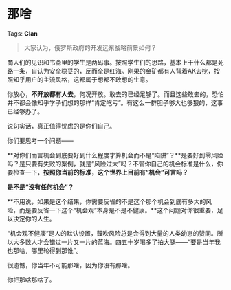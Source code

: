 # 那啥

Tags: **Clan**

> 大家认为，俄罗斯政府的开发远东战略前景如何？



商人们的见识和书斋里的学生是两码事。按照学生们的思路，基本上干什么都是死路一条，自认为安全稳妥的，反而全是红海。刚果的金矿都有人背着AK去挖，按照知乎用户的主流风格，这都属于想都不敢想的生意。

你放心，**不开放都有人去**，何况开放。敢去的已经足够了。而且这些敢去的，恐怕并不都会像知乎学子们想的那样“肯定吃亏”。有这么一群胆子够大也够狠的，这事已经够办了。

  


说句实话，真正值得忧虑的是你们自己。

你们要思考一个问题——

**对你们而言机会到底要好到什么程度才算机会而不是“陷阱”？**是要好到零风险吗？是只要有失败的案例，就是“风险过大”吗？不管你自己的机会标准是什么，你要检查一下，**按照你当前的标准，这个世界上目前有“机会”可言吗？**

**是不是“没有任何机会”？**

**不用说，如果是这个结果，你需要反省的不是这个那个机会到底有多大的风险，而是要反省一下这个“机会观”本身是不是不健康。**这个问题对你很重要，足以决定你的人生。

“机会观不健康”是人的默认设置，鼓吹风险总是会得到大量的人类幼崽的赞同。所以大多数人才会错过一片又一片的蓝海。四五十岁喝多了拍大腿——“要是当年我也那啥，哪里轮得到那谁”。

很遗憾，你当年不可能那啥，因为你没有那啥。

你把那啥那啥了。



